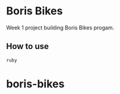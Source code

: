 # Boris Bikes #

Week 1 project building Boris Bikes progam.

## How to use ##
```shell
ruby
```
# boris-bikes
